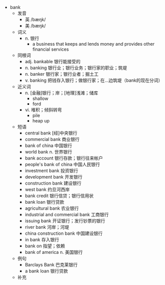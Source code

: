 - bank
  - 发音
    - 英 /bæŋk/
    - 美 /bæŋk/
  - 词义
    - n. 银行
      - a business that keeps and lends money and provides other financial services
  - 同根词
    - adj. bankable 银行能接受的
    - n. banking 银行业；银行业务；银行家的职业；筑堤
    - n. banker 银行家；银行业者；掘土工
    - v. banking 把钱存入银行；做银行家；在…边筑堤（bank的现在分词）
  - 近义词
    - n. [金融]银行；岸；[地理]浅滩；储库
      - shallow
      - ford
    - vi. 堆积；倾斜转弯
      - pile
      - heap up
  - 短语
    - central bank [经]中央银行
    - commercial bank 商业银行
    - bank of china 中国银行
    - world bank n. 世界银行
    - bank account 银行存款；银行往来帐户
    - people's bank of china 中国人民银行
    - investment bank 投资银行
    - development bank 开发银行
    - construction bank 建设银行
    - west bank 约旦河西岸
    - bank credit 银行信贷；银行信用状
    - bank loan 银行贷款
    - agricultural bank 农业银行
    - industrial and commercial bank 工商银行
    - issuing bank 开证银行；发行钞票的银行
    - river bank 河岸；河堤
    - china construction bank 中国建设银行
    - in bank 存入银行
    - bank on 指望；依赖
    - bank of america n. 美国银行
  - 例句
    - Barclays Bank 巴克莱银行
    - a bank loan 银行贷款
  - 补充